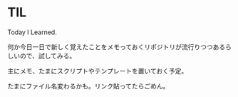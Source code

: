 # TIL

Today I Learned.

何か今日一日で新しく覚えたことをメモっておくリポジトリが流行りつつあるらしいので、試してみる。

主にメモ、たまにスクリプトやテンプレートを置いておく予定。

たまにファイル名変わるかも。リンク貼ってたらごめん。
